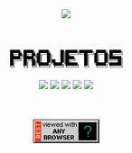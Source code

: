 
<div align="center">
 <img src="https://github.com/n3ur0cr45h/n3ur0cr45h/blob/main/smileyoncomputer4.gif" />
</div>    

<br>
<br>
<br>
    
<div align="center">
  <a rel="nofollow" href="https://github.com/n3ur0cr45h/n3ur0cr45h/blob/main/Projetos.jpg">
    <img width="40%" src="./Projetos.jpg">
  </a>
</div>   

<br>

<div align="center">
  <a href="https://github.com/n3ur0cr45h/Ansible"> <img src="https://skillicons.dev/icons?i=ansible" /></a> 
  <a href="https://github.com/n3ur0cr45h/Grafana"> <img src="https://skillicons.dev/icons?i=grafana" /></a> 
  <a href="https://github.com/n3ur0cr45h/Ubuntu"> <img src="https://skillicons.dev/icons?i=ubuntu" /></a>     
  <a href="https://github.com/n3ur0cr45h/Vagrant"> <img src="https://skillicons.dev/icons?i=v" /></a>  
  <a href="https://github.com/n3ur0cr45h/Azure"> <img src="https://skillicons.dev/icons?i=azure" /></a>  
</div> 

<br>
<br>
<br>

<div align="center">
  <a rel="nofollow" href="https://github.com/n3ur0cr45h/n3ur0cr45h/blob/main/anybrowsercomputer.gif">
    <img src="./anybrowsercomputer.gif">
  </a>
</div>    
